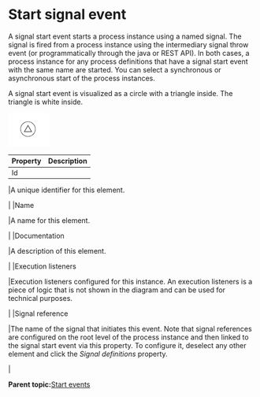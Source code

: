 # Start signal event

A signal start event starts a process instance using a named signal. The signal is fired from a process instance using the intermediary signal throw event \(or programmatically through the java or REST API\). In both cases, a process instance for any process definitions that have a signal start event with the same name are started. You can select a synchronous or asynchronous start of the process instances.

A signal start event is visualized as a circle with a triangle inside. The triangle is white inside.

![image](../images/bpmn.signal-start-event.png)

|Property|Description|
|--------|-----------|
|Id

|A unique identifier for this element.

|
|Name

|A name for this element.

|
|Documentation

|A description of this element.

|
|Execution listeners

|Execution listeners configured for this instance. An execution listeners is a piece of logic that is not shown in the diagram and can be used for technical purposes.

|
|Signal reference

|The name of the signal that initiates this event. Note that signal references are configured on the root level of the process instance and then linked to the signal start event via this property. To configure it, deselect any other element and click the *Signal definitions* property.

|

**Parent topic:**[Start events](../topics/start_events.md)

